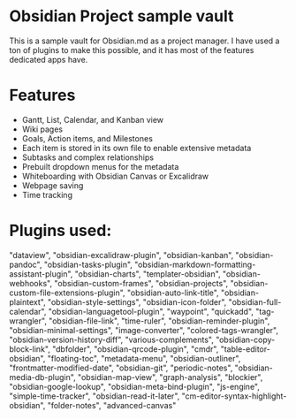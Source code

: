 # Obsidian Project sample vault

This is a sample vault for Obsidian.md as a project manager. I have used a ton of plugins to make this possible, and it has most of the features dedicated apps have.

# Features
- Gantt, List, Calendar, and Kanban view
- Wiki pages
- Goals, Action items, and Milestones
- Each item is stored in its own file to enable extensive metadata
- Subtasks and complex relationships
- Prebuilt dropdown menus for the metadata
- Whiteboarding with Obsidian Canvas or Excalidraw
- Webpage saving
- Time tracking

# Plugins used:
"dataview",
"obsidian-excalidraw-plugin",
"obsidian-kanban",
"obsidian-pandoc",
"obsidian-tasks-plugin",
"obsidian-markdown-formatting-assistant-plugin",
"obsidian-charts",
"templater-obsidian",
"obsidian-webhooks",
"obsidian-custom-frames",
"obsidian-projects",
"obsidian-custom-file-extensions-plugin",
"obsidian-auto-link-title",
"obsidian-plaintext",
"obsidian-style-settings",
"obsidian-icon-folder",
"obsidian-full-calendar",
"obsidian-languagetool-plugin",
"waypoint",
"quickadd",
"tag-wrangler",
"obsidian-file-link",
"time-ruler",
"obsidian-reminder-plugin",
"obsidian-minimal-settings",
"image-converter",
"colored-tags-wrangler",
"obsidian-version-history-diff",
"various-complements",
"obsidian-copy-block-link",
"dbfolder",
"obsidian-qrcode-plugin",
"cmdr",
"table-editor-obsidian",
"floating-toc",
"metadata-menu",
"obsidian-outliner",
"frontmatter-modified-date",
"obsidian-git",
"periodic-notes",
"obsidian-media-db-plugin",
"obsidian-map-view",
"graph-analysis",
"blockier",
"obsidian-google-lookup",
"obsidian-meta-bind-plugin",
"js-engine",
"simple-time-tracker",
"obsidian-read-it-later",
"cm-editor-syntax-highlight-obsidian",
"folder-notes",
"advanced-canvas"


